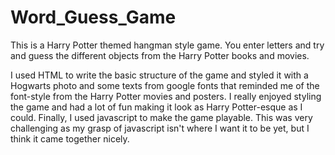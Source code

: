 # Word_Guess_Game

This is a Harry Potter themed hangman style game.  You enter letters and try and guess the different objects from the Harry Potter books and movies.  

I used HTML to write the basic structure of the game and styled it with a Hogwarts photo and some texts from google fonts that reminded me of the font-style from the Harry Potter movies and posters.  I really enjoyed styling the game and had a lot of fun making it look as Harry Potter-esque as I could.  Finally, I used javascript to make the game playable.  This was very challenging as my grasp of javascript isn't where I want it to be yet, but I think it came together nicely.  